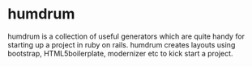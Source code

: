 humdrum
=======

humdrum is a collection of useful generators which are quite handy for starting up a project in ruby on rails. humdrum creates layouts using bootstrap, HTML5boilerplate, modernizer etc to kick start a project.